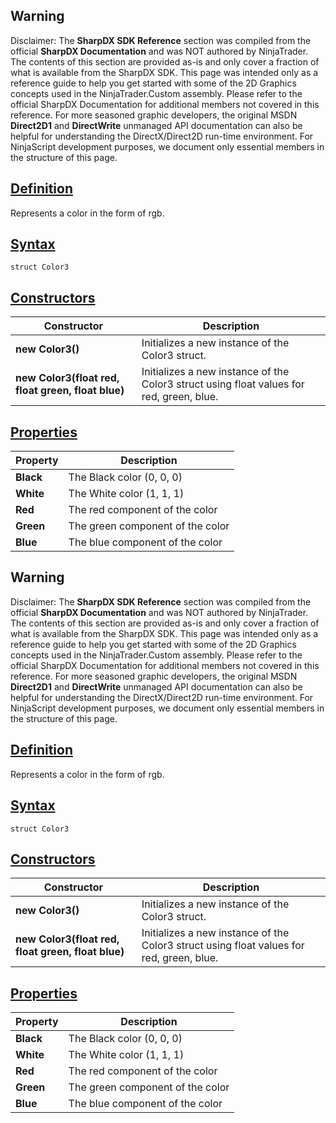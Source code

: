 ## Warning

Disclaimer: The **SharpDX SDK Reference** section was compiled from the official **SharpDX Documentation** and was NOT authored by NinjaTrader. The contents of this section are provided as-is and only cover a fraction of what is available from the SharpDX SDK. This page was intended only as a reference guide to help you get started with some of the 2D Graphics concepts used in the NinjaTrader.Custom assembly. Please refer to the official SharpDX Documentation for additional members not covered in this reference. For more seasoned graphic developers, the original MSDN **Direct2D1** and **DirectWrite** unmanaged API documentation can also be helpful for understanding the DirectX/Direct2D run-time environment. For NinjaScript development purposes, we document only essential members in the structure of this page.

## [Definition](https://developer.ninjatrader.com/docs/desktop/sharpdx_color3\#definition)

Represents a color in the form of rgb.

## [Syntax](https://developer.ninjatrader.com/docs/desktop/sharpdx_color3\#syntax)

`struct Color3`

## [Constructors](https://developer.ninjatrader.com/docs/desktop/sharpdx_color3\#constructors)

| Constructor | Description |
| --- | --- |
| **new Color3()** | Initializes a new instance of the Color3 struct. |
| **new Color3(float red, float green, float blue)** | Initializes a new instance of the Color3 struct using float values for red, green, blue. |

## [Properties](https://developer.ninjatrader.com/docs/desktop/sharpdx_color3\#properties)

| Property | Description |
| --- | --- |
| **Black** | The Black color (0, 0, 0) |
| **White** | The White color (1, 1, 1) |
| **Red** | The red component of the color |
| **Green** | The green component of the color |
| **Blue** | The blue component of the color |

## Warning

Disclaimer: The **SharpDX SDK Reference** section was compiled from the official **SharpDX Documentation** and was NOT authored by NinjaTrader. The contents of this section are provided as-is and only cover a fraction of what is available from the SharpDX SDK. This page was intended only as a reference guide to help you get started with some of the 2D Graphics concepts used in the NinjaTrader.Custom assembly. Please refer to the official SharpDX Documentation for additional members not covered in this reference. For more seasoned graphic developers, the original MSDN **Direct2D1** and **DirectWrite** unmanaged API documentation can also be helpful for understanding the DirectX/Direct2D run-time environment. For NinjaScript development purposes, we document only essential members in the structure of this page.

## [Definition](https://developer.ninjatrader.com/docs/desktop/sharpdx_color3\#definition)

Represents a color in the form of rgb.

## [Syntax](https://developer.ninjatrader.com/docs/desktop/sharpdx_color3\#syntax)

`struct Color3`

## [Constructors](https://developer.ninjatrader.com/docs/desktop/sharpdx_color3\#constructors)

| Constructor | Description |
| --- | --- |
| **new Color3()** | Initializes a new instance of the Color3 struct. |
| **new Color3(float red, float green, float blue)** | Initializes a new instance of the Color3 struct using float values for red, green, blue. |

## [Properties](https://developer.ninjatrader.com/docs/desktop/sharpdx_color3\#properties)

| Property | Description |
| --- | --- |
| **Black** | The Black color (0, 0, 0) |
| **White** | The White color (1, 1, 1) |
| **Red** | The red component of the color |
| **Green** | The green component of the color |
| **Blue** | The blue component of the color |